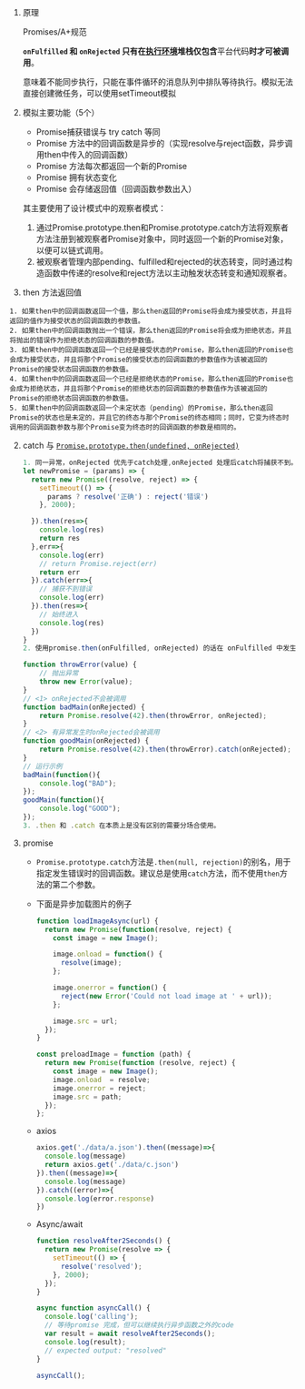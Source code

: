 1. 原理

   Promises/A+规范

   **`onFulfilled` 和 `onRejected` 只有在[执行环境](http://es5.github.io/#x10.3)堆栈仅包含**平台代码**时才可被调用**。

   意味着不能同步执行，只能在事件循环的消息队列中排队等待执行。模拟无法直接创建微任务，可以使用setTimeout模拟

2. 模拟主要功能（5个）

   * Promise捕获错误与 try catch 等同
   * Promise 方法中的回调函数是异步的（实现resolve与reject函数，异步调用then中传入的回调函数）
   * Promise 方法每次都返回一个新的Promise
   * Promise 拥有状态变化
   * Promise 会存储返回值（回调函数参数出入）

   其主要使用了设计模式中的观察者模式：

   1. 通过Promise.prototype.then和Promise.prototype.catch方法将观察者方法注册到被观察者Promise对象中，同时返回一个新的Promise对象，以便可以链式调用。
   2. 被观察者管理内部pending、fulfilled和rejected的状态转变，同时通过构造函数中传递的resolve和reject方法以主动触发状态转变和通知观察者。

3. then 方法返回值

```
1. 如果then中的回调函数返回一个值，那么then返回的Promise将会成为接受状态，并且将返回的值作为接受状态的回调函数的参数值。
2. 如果then中的回调函数抛出一个错误，那么then返回的Promise将会成为拒绝状态，并且将抛出的错误作为拒绝状态的回调函数的参数值。
3. 如果then中的回调函数返回一个已经是接受状态的Promise，那么then返回的Promise也会成为接受状态，并且将那个Promise的接受状态的回调函数的参数值作为该被返回的Promise的接受状态回调函数的参数值。
4. 如果then中的回调函数返回一个已经是拒绝状态的Promise，那么then返回的Promise也会成为拒绝状态，并且将那个Promise的拒绝状态的回调函数的参数值作为该被返回的Promise的拒绝状态回调函数的参数值。
5. 如果then中的回调函数返回一个未定状态（pending）的Promise，那么then返回Promise的状态也是未定的，并且它的终态与那个Promise的终态相同；同时，它变为终态时调用的回调函数参数与那个Promise变为终态时的回调函数的参数是相同的。
```

2. catch 与 [`Promise.prototype.then(undefined, onRejected)`](https://developer.mozilla.org/zh-CN/docs/Web/JavaScript/Reference/Global_Objects/Promise/then) 

   ```javascript
   1. 同一异常，onRejected 优先于catch处理,onRejected 处理后catch将捕获不到。两者作用域不一样
   let newPromise = (params) => {
     return new Promise((resolve, reject) => {
       setTimeout(() => {
         params ? resolve('正确') : reject('错误')
       }, 2000);
   
     }).then(res=>{
       console.log(res)
       return res
     },err=>{
       console.log(err)
       // return Promise.reject(err)
       return err
     }).catch(err=>{
       // 捕获不到错误
       console.log(err)
     }).then(res=>{
       // 始终进入
       console.log(res)
     })
   }
   2. 使用promise.then(onFulfilled, onRejected) 的话在 onFulfilled 中发生异常的话，在 onRejected 中是捕获不到这个异常的。在 promise.then(onFulfilled).catch(onRejected) 的情况下then 中产生的异常能在 .catch 中捕获
   
   function throwError(value) {
       // 抛出异常
       throw new Error(value);
   }
   // <1> onRejected不会被调用
   function badMain(onRejected) {
       return Promise.resolve(42).then(throwError, onRejected);
   }
   // <2> 有异常发生时onRejected会被调用
   function goodMain(onRejected) {
       return Promise.resolve(42).then(throwError).catch(onRejected);
   }
   // 运行示例
   badMain(function(){
       console.log("BAD");
   });
   goodMain(function(){
       console.log("GOOD");
   });
   3. .then 和 .catch 在本质上是没有区别的需要分场合使用。
   ```

3. promise

   - `Promise.prototype.catch`方法是`.then(null, rejection)`的别名，用于指定发生错误时的回调函数。建议总是使用`catch`方法，而不使用`then`方法的第二个参数。

   - 下面是异步加载图片的例子

     ```javascript
     function loadImageAsync(url) {
       return new Promise(function(resolve, reject) {
         const image = new Image();
     
         image.onload = function() {
           resolve(image);
         };
     
         image.onerror = function() {
           reject(new Error('Could not load image at ' + url));
         };
     
         image.src = url;
       });
     }
     
     const preloadImage = function (path) {
       return new Promise(function (resolve, reject) {
         const image = new Image();
         image.onload  = resolve;
         image.onerror = reject;
         image.src = path;
       });
     };
     ```

   - axios

     ```javascript
     axios.get('./data/a.json').then((message)=>{
       console.log(message)
       return axios.get('./data/c.json')
     }).then((message)=>{
       console.log(message)
     }).catch((error)=>{
       console.log(error.response)
     })
     ```

   - Async/await

     ```javascript
     function resolveAfter2Seconds() {
       return new Promise(resolve => {
         setTimeout(() => {
           resolve('resolved');
         }, 2000);
       });
     }
     
     async function asyncCall() {
       console.log('calling');
       // 等待promise 完成，但可以继续执行异步函数之外的code
       var result = await resolveAfter2Seconds();
       console.log(result);
       // expected output: "resolved"
     }
     
     asyncCall();
     
     ```



